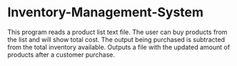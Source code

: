 # Inventory-Management-System
This program reads a product list text file. 
The user can buy products from the list and will show total cost.
The output being purchased is subtracted from the total inventory available.
Outputs a file with the updated amount of products after a customer purchase.
